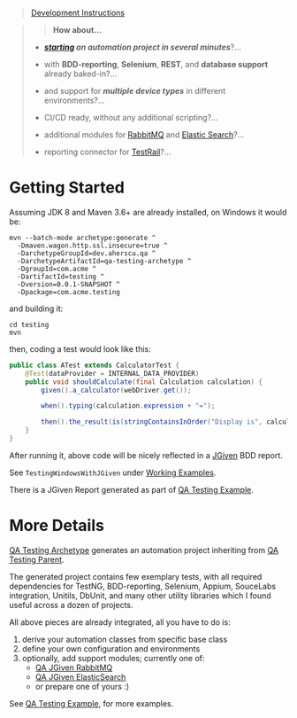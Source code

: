 > [Development Instructions](https://github.com/QA-Automation-Starter/qa-automation#readme)

> > __How about...__
>
> * ___[starting](#getting-started) an automation project in several minutes___?...
>
> * with __BDD-reporting__, __Selenium__, __REST__, and __database support__
    already baked-in?...
>
> * and support for ___multiple device types___ in different environments?...
>
> * CI/CD ready, without any additional scripting?...
>
> * additional modules for [RabbitMQ](qa-jgiven-rabbitmq) and [Elastic Search](qa-jgiven-elasticsearch)?...
>
> * reporting connector for [TestRail](qa-testrail-reporter)?...

# Getting Started

Assuming JDK 8 and Maven 3.6+ are already installed, on Windows it would be:

```shell
mvn --batch-mode archetype:generate ^
  -Dmaven.wagon.http.ssl.insecure=true ^
  -DarchetypeGroupId=dev.aherscu.qa ^
  -DarchetypeArtifactId=qa-testing-archetype ^
  -DgroupId=com.acme ^
  -DartifactId=testing ^
  -Dversion=0.0.1-SNAPSHOT ^
  -Dpackage=com.acme.testing
```

and building it:

```shell
cd testing
mvn
```

then, coding a test would look like this:

```java
public class ATest extends CalculatorTest {
    @Test(dataProvider = INTERNAL_DATA_PROVIDER)
    public void shouldCalculate(final Calculation calculation) {
        given().a_calculator(webDriver.get());

        when().typing(calculation.expression + "=");

        then().the_result(is(stringContainsInOrder("Display is", calculation.result)));
    }
}
```

After running it, above code will be nicely reflected in
a [JGiven](https://jgiven.org/) BDD report.

See `TestingWindowsWithJGiven`
under [Working Examples](https://qa-automation-starter.aherscu.dev/qa-testing-parent/qa-testing-example).

There is a JGiven Report generated as part of
[QA Testing Example](qa-testing-parent/qa-testing-example/index.html).

# More Details

[QA Testing Archetype](qa-testing-archetype/README.md) generates an automation
project inheriting from [QA Testing Parent](qa-testing-parent/README.md).

The generated project contains few exemplary tests, with all required
dependencies for TestNG, BDD-reporting, Selenium, Appium, SouceLabs integration,
Unitils, DbUnit, and many other utility libraries which I found useful across a
dozen of projects.

All above pieces are already integrated, all you have to do is:

1. derive your automation classes from specific base class
2. define your own configuration and environments
3. optionally, add support modules; currently one of:
    * [QA JGiven RabbitMQ](qa-jgiven-rabbitmq)
    * [QA JGiven ElasticSearch](qa-jgiven-elasticsearch)
    * or prepare one of yours :)

See [QA Testing Example](qa-testing-example/README.md), for more examples.
